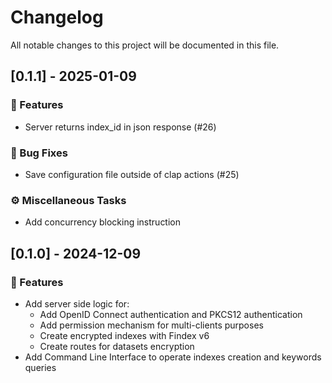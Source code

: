 # Changelog

All notable changes to this project will be documented in this file.

## [0.1.1] - 2025-01-09

### 🚀 Features

- Server returns index_id in json response (#26)

### 🐛 Bug Fixes

- Save configuration file outside of clap actions (#25)

### ⚙️ Miscellaneous Tasks

- Add concurrency blocking instruction

## [0.1.0] - 2024-12-09

### 🚀 Features

- Add server side logic for:
  - Add OpenID Connect authentication and PKCS12 authentication
  - Add permission mechanism for multi-clients purposes
  - Create encrypted indexes with Findex v6
  - Create routes for datasets encryption
- Add Command Line Interface to operate indexes creation and keywords queries

<!-- generated by git-cliff -->
